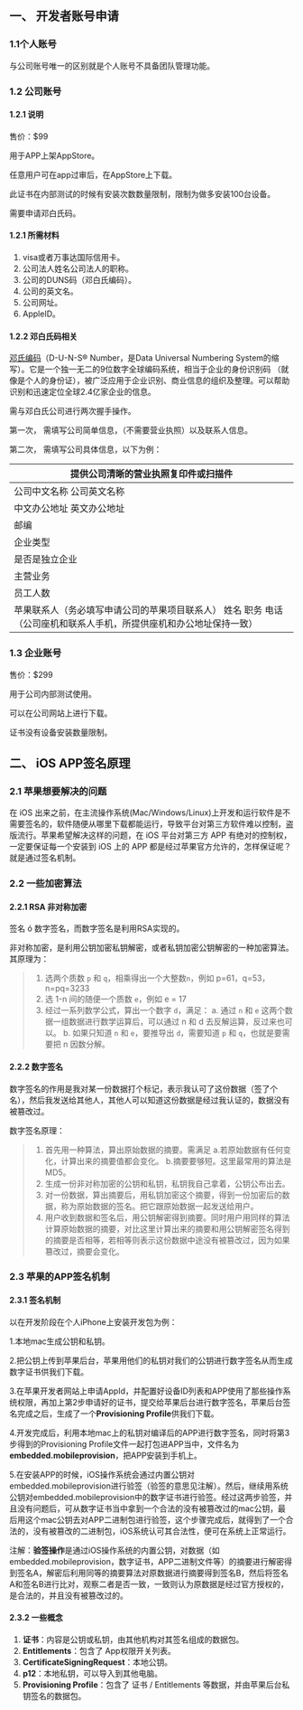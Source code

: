 ## 一、   开发者账号申请

### 1.1个人账号

与公司账号唯一的区别就是个人账号不具备团队管理功能。

### 1.2 公司账号

#### 1.2.1 说明

售价：$99

用于APP上架AppStore。

任意用户可在app过审后，在AppStore上下载。

此证书在内部测试的时候有安装次数数量限制，限制为做多安装100台设备。

需要申请邓白氏码。

#### 1.2.1 所需材料

1. visa或者万事达国际信用卡。
2. 公司法人姓名公司法人的职称。
3. 公司的DUNS码（邓白氏编码）。
4. 公司的英文名。
5. 公司网址。
6. AppleID。

 

#### 1.2.2 邓白氏码相关

[邓氏编码](https://baike.baidu.com/item/%E9%82%93%E6%B0%8F%E7%BC%96%E7%A0%81)（D-U-N-S® Number，是Data Universal Numbering System的缩写）。它是一个独一无二的9位数字全球编码系统，相当于企业的身份识别码 （就像是个人的身份证），被广泛应用于企业识别、商业信息的组织及整理。可以帮助识别和迅速定位全球2.4亿家企业的信息。

需与邓白氏公司进行两次握手操作。

第一次，   需填写公司简单信息，（不需要营业执照）以及联系人信息。

第二次，   需填写公司具体信息，以下为例：

| 提供公司清晰的营业执照复印件或扫描件                         |
| ------------------------------------------------------------ |
| 公司中文名称 公司英文名称                                    |
| 中文办公地址 英文办公地址                                    |
| 邮编                                                         |
| 企业类型                                                     |
| 是否是独立企业                                               |
| 主营业务                                                     |
| 员工人数                                                     |
| 苹果联系人（务必填写申请公司的苹果项目联系人） 姓名 职务 电话（公司座机和联系人手机，所提供座机和办公地址保持一致） |

### 1.3 企业账号

售价：$299

用于公司内部测试使用。

可以在公司网站上进行下载。

证书没有设备安装数量限制。



## 二、 iOS APP签名原理

### 2.1 苹果想要解决的问题

在 iOS 出来之前，在主流操作系统(Mac/Windows/Linux)上开发和运行软件是不需要签名的，软件随便从哪里下载都能运行，导致平台对第三方软件难以控制，盗版流行。苹果希望解决这样的问题，在 iOS 平台对第三方 APP 有绝对的控制权，一定要保证每一个安装到 iOS 上的 APP 都是经过苹果官方允许的，怎样保证呢？就是通过签名机制。

### 2.2 一些加密算法

#### 2.2.1 RSA 非对称加密

签名 ó 数字签名，而数字签名是利用RSA实现的。

非对称加密，是利用公钥加密私钥解密，或者私钥加密公钥解密的一种加密算法。其原理为：

>
>
>1. 选两个质数 `p` 和 `q`，相乘得出一个大整数`n`，例如 p=61，q=53，n=pq=3233
>2. 选 1-n 间的随便一个质数 `e`，例如 e =      17
>3. 经过一系列数学公式，算出一个数字 `d`，满足：
>         a. 通过 `n` 和 `e` 这两个数据一组数据进行数学运算后，可以通过 n 和 d 去反解运算，反过来也可以。
>         b. 如果只知道 `n` 和 `e`，要推导出 `d`，需要知道 `p` 和 `q`，也就是要需要把      n 因数分解。
>
>#### 

#### 2.2.2 数字签名

数字签名的作用是我对某一份数据打个标记，表示我认可了这份数据（签了个名），然后我发送给其他人，其他人可以知道这份数据是经过我认证的，数据没有被篡改过。

数字签名原理：

>1. 首先用一种算法，算出原始数据的摘要。需满足 a.若原始数据有任何变化，计算出来的摘要值都会变化。 b.摘要要够短。这里最常用的算法是MD5。
>2. 生成一份非对称加密的公钥和私钥，私钥我自己拿着，公钥公布出去。
>3. 对一份数据，算出摘要后，用私钥加密这个摘要，得到一份加密后的数据，称为原始数据的签名。把它跟原始数据一起发送给用户。
>4. 用户收到数据和签名后，用公钥解密得到摘要。同时用户用同样的算法计算原始数据的摘要，对比这里计算出来的摘要和用公钥解密签名得到的摘要是否相等，若相等则表示这份数据中途没有被篡改过，因为如果篡改过，摘要会变化。

### 2.3 苹果的APP签名机制

#### 2.3.1 签名机制

以在开发阶段在个人iPhone上安装开发包为例：

1.本地mac生成公钥和私钥。

2.把公钥上传到苹果后台，苹果用他们的私钥对我们的公钥进行数字签名从而生成数字证书供我们下载。

3.在苹果开发者网站上申请AppId，并配置好设备ID列表和APP使用了那些操作系统权限，再加上第2步申请好的证书，提交给苹果后台进行数字签名，苹果后台签名完成之后，生成了一个**Provisioning Profile**供我们下载。

4.开发完成后，利用本地mac上的私钥对编译后的APP进行数字签名，同时将第3步得到的Provisioning Profile文件一起打包进APP当中，文件名为**embedded.mobileprovision**，把APP安装到手机上。

5.在安装APP的时候，iOS操作系统会通过内置公钥对embedded.mobileprovision进行验签（验签的意思见注解）。然后，继续用系统公钥对embedded.mobileprovision中的数字证书进行验签。经过这两步验签，并且没有问题后，可从数字证书当中拿到一个合法的没有被篡改过的mac公钥，最后用这个mac公钥去对APP二进制包进行验签，这个步骤完成后，就得到了一个合法的，没有被篡改的二进制包，iOS系统认可其合法性，便可在系统上正常运行。 

注解：**验签操作**是通过iOS操作系统的内置公钥，对数据（如embedded.mobileprovision，数字证书，APP二进制文件等）的摘要进行解密得到签名A，解密后利用同等的摘要算法对原数据进行摘要得到签名B，然后将签名A和签名B进行比对，观察二者是否一致，一致则认为原数据是经过官方授权的，是合法的，并且没有被篡改过的。

#### 2.3.2 一些概念

1. **证书**：内容是公钥或私钥，由其他机构对其签名组成的数据包。
2. **Entitlements**：包含了 App权限开关列表。
3. **CertificateSigningRequest**：本地公钥。
4. **p12**：本地私钥，可以导入到其他电脑。
5. **Provisioning Profile**：包含了 证书 / Entitlements 等数据，并由苹果后台私钥签名的数据包。

 

 